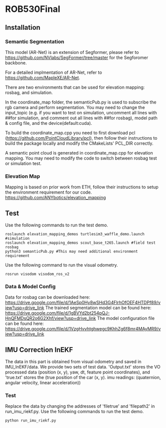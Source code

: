 # ROB530Final

## Installation
### Semantic Segmentation
This model (AR-Net) is an extension of Segformer, please refer to https://github.com/NVlabs/SegFormer/tree/master for the Segforomer backbone.

For a detailed implmentation of AR-Net, refer to https://github.com/MapleXE/AR-Net.

There are two environments that can be used for elevation mapping: rosbag, and simulation.

In the coordinate_map folder, the semanticPub.py is used to subscribe the rgb camera and perform segmentation. You may need to change the input_topic (e.g. if you want to test on simulation, uncomment all lines with ##for simulation, and comment out all lines with ##for rosbag), model path & config file, and the device(default:cuda).

To build the coordinate_map.cpp you need to first download pcl (https://github.com/PointCloudLibrary/pcl), then follow their instructions to build the package locally and modify the CMakeLists' PCL_DIR correctly. 

A semantic point cloud is generated in coordinate_map.cpp for elevation mapping. You may need to modify the code to switch between rosbag test or simulation test.

### Elevation Map
Mapping is based on prior work from ETH, follow their instructions to setup the environment requirement for our code. https://github.com/ANYbotics/elevation_mapping

## Test
Use the following commands to run the test demo.
```
roslaunch elevation_mapping_demos turtlesim3_waffle_demo.launch #simulation
roslaunch elevation_mapping_demos scout_base_t265.launch #field test rosbag
python3 semanticPub.py #This may need additional environment requirement
```
Use the following command to run the visual odometry.
```
rosrun visodom visodom_ros_v2
```
### Data & Model Config
Data for rosbag can be downloaded here: https://drive.google.com/file/d/1AeSp0Hy8wSHd3G4FlrhOfOEF4HTDPf89/view?usp=drive_link
The trained segmentation model can be found here: https://drive.google.com/file/d/1gBVYd2bt254pQJ-HnQFMDsQR2o6G2Xhf/view?usp=drive_link
The model configuration file can be found here: https://drive.google.com/file/d/1VzgHvvhtghwegc9KhhZg6f8mr4MAyMR9/view?usp=drive_link

## IMU Correction InEKF
The data in this part is obtained from visual odometry and saved in IMU_InEKF/data.
We provide two sets of test data. 'Output.txt' stores the VO processed data (position (x, y), yaw, dt, feature point coordinates), and 'true.txt' stores the (true position of the car (x, y). imu readings: (quaternion, angular velocity, linear acceleration))

### Test
Replace the data by changing the addresses of 'filetrue' and 'filepath2' in run_imu_riekf.py.
Use the following commands to run the test demo.
```
python run_imu_riekf.py
```

